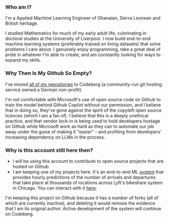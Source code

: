 ### Who am I?
I'm a Applied Machine Learning Engineer of Ghanaian, Sierra Leonean and British heritage. 

I studied Mathematics for much of my early adult life, culminating in doctoral studies at the University of Liverpool. I now build end-to-end machine learning systems (preferably trained on living datasets) that solve problems I care about. I genuinely enjoy programming, take a great deal of pride in whatever I'm able to create, and am constantly looking for ways to expand my skills. 

### Why Then Is My Github So Empty?
I've moved [all of my repositories](https://codeberg.org/kobinabrandon?tab=repositories) to Codeberg (a community-run git hosting service owned a German non-profit). 

I'm not comfortable with Microsoft's use of open source code on Github to train the model behind Github Copilot without our permission, and I believe that in doing so, they've gone against the spirit of the copyleft open source licences (which I am a fan of). I believe that this is a deeply unethical practice, and that vendor lock-in is being used to hold developers hostage on Github while Microsoft work as hard as they can to automate our job away under the guise of making it "easier" - and profiting from developers' increasing dependency on LLMs in the process.

### Why is this account still here then?
- I will be using this account to contribute to open source projects that are hosted on Github.
- I am keeping one of my projects here. It's an end-to-end ML [system](https://github.com/kobinabrandon/Hourly-Divvy-Trip-Predictor) that provides hourly predictions of the number of arrivals and departures that take place at thousands of locations across Lyft's bikeshare system in Chicago. You can interact with it [here](https://melodious-wisdom-production-2431.up.railway.app/). 

I'm keeping this project on Github because it has a number of forks (all of which are currently inactive), and deleting it would remove the evidence that I am its original author. Active development of the system will continue on Codeberg.
